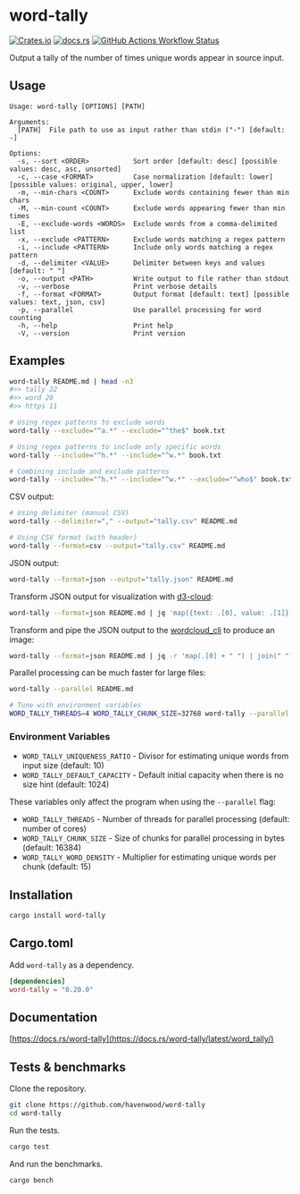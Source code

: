 # word-tally

[![Crates.io](https://img.shields.io/crates/v/word-tally?style=for-the-badge&label=word-tally)](https://crates.io/crates/word-tally)
[![docs.rs](https://img.shields.io/docsrs/word-tally?style=for-the-badge&link=https%3A%2F%2Fdocs.rs%2Fword-tally%2Flatest%2Fword_tally%2F)](https://docs.rs/word-tally/latest/word_tally/)
[![GitHub Actions Workflow Status](https://img.shields.io/github/actions/workflow/status/havenwood/word-tally/rust.yml?style=for-the-badge)](https://github.com/havenwood/word-tally/actions/workflows/rust.yml)

Output a tally of the number of times unique words appear in source input.

## Usage

```
Usage: word-tally [OPTIONS] [PATH]

Arguments:
  [PATH]  File path to use as input rather than stdin ("-") [default: -]

Options:
  -s, --sort <ORDER>           Sort order [default: desc] [possible values: desc, asc, unsorted]
  -c, --case <FORMAT>          Case normalization [default: lower] [possible values: original, upper, lower]
  -m, --min-chars <COUNT>      Exclude words containing fewer than min chars
  -M, --min-count <COUNT>      Exclude words appearing fewer than min times
  -E, --exclude-words <WORDS>  Exclude words from a comma-delimited list
  -x, --exclude <PATTERN>      Exclude words matching a regex pattern
  -i, --include <PATTERN>      Include only words matching a regex pattern
  -d, --delimiter <VALUE>      Delimiter between keys and values [default: " "]
  -o, --output <PATH>          Write output to file rather than stdout
  -v, --verbose                Print verbose details
  -f, --format <FORMAT>        Output format [default: text] [possible values: text, json, csv]
  -p, --parallel               Use parallel processing for word counting
  -h, --help                   Print help
  -V, --version                Print version
```

## Examples

```sh
word-tally README.md | head -n3
#>> tally 22
#>> word 20
#>> https 11

# Using regex patterns to exclude words
word-tally --exclude="^a.*" --exclude="^the$" book.txt

# Using regex patterns to include only specific words
word-tally --include="^h.*" --include="^w.*" book.txt

# Combining include and exclude patterns
word-tally --include="^h.*" --include="^w.*" --exclude="^who$" book.txt
```

CSV output:
```sh
# Using delimiter (manual CSV)
word-tally --delimiter="," --output="tally.csv" README.md

# Using CSV format (with header)
word-tally --format=csv --output="tally.csv" README.md
```

JSON output:
```sh
word-tally --format=json --output="tally.json" README.md
```

Transform JSON output for visualization with [d3-cloud](https://github.com/jasondavies/d3-cloud#readme):
```sh
word-tally --format=json README.md | jq 'map({text: .[0], value: .[1]})' > d3-cloud.json
```

Transform and pipe the JSON output to the [wordcloud_cli](https://github.com/amueller/word_cloud#readme) to produce an image:
```sh
word-tally --format=json README.md | jq -r 'map(.[0] + " ") | join(" ")' | wordcloud_cli --imagefile wordcloud.png
```

Parallel processing can be much faster for large files:
```sh
word-tally --parallel README.md

# Tune with environment variables
WORD_TALLY_THREADS=4 WORD_TALLY_CHUNK_SIZE=32768 word-tally --parallel huge-file.txt
```

### Environment Variables

- `WORD_TALLY_UNIQUENESS_RATIO` - Divisor for estimating unique words from input size (default: 10)
- `WORD_TALLY_DEFAULT_CAPACITY` - Default initial capacity when there is no size hint (default: 1024)

These variables only affect the program when using the `--parallel` flag:

- `WORD_TALLY_THREADS` - Number of threads for parallel processing (default: number of cores)
- `WORD_TALLY_CHUNK_SIZE` - Size of chunks for parallel processing in bytes (default: 16384)
- `WORD_TALLY_WORD_DENSITY` - Multiplier for estimating unique words per chunk (default: 15)

## Installation

```sh
cargo install word-tally
```

## Cargo.toml

Add `word-tally` as a dependency.

```toml
[dependencies]
word-tally = "0.20.0"
```

## Documentation

[https://docs.rs/word-tally](https://docs.rs/word-tally/latest/word_tally/)

## Tests & benchmarks

Clone the repository.

```sh
git clone https://github.com/havenwood/word-tally
cd word-tally
```

Run the tests.

```sh
cargo test
```

And run the benchmarks.

```sh
cargo bench
```
